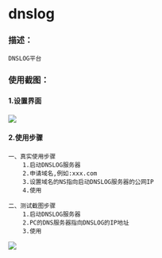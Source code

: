 # dnslog

### 描述：

```
DNSLOG平台
```

### 使用截图：

#### 1.设置界面
![](/assets/dnslog_settings.jpg)


#### 2.使用步骤
```
一、真实使用步骤
    1.启动DNSLOG服务器
    2.申请域名,例如:xxx.com
    3.设置域名的NS指向启动DNSLOG服务器的公网IP
    4.使用

二、测试截图步骤
    1.启动DNSLOG服务器
    2.PC的DNS服务器指向DNSLOG的IP地址
    3.使用
```

![](/assets/dnslog_use.gif)